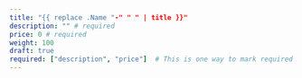 ```yaml
---
title: "{{ replace .Name "-" " " | title }}"
description: "" # required
price: 0 # required
weight: 100
draft: true
required: ["description", "price"]  # This is one way to mark required fields
---
```

